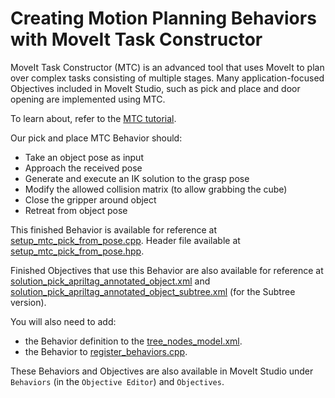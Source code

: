 # Creating Motion Planning Behaviors with MoveIt Task Constructor

MoveIt Task Constructor (MTC) is an advanced tool that uses MoveIt to plan over complex tasks consisting of multiple stages.
Many application-focused Objectives included in MoveIt Studio, such as pick and place and door opening are implemented using MTC.

To learn about, refer to the [MTC tutorial](https://moveit.picknik.ai/main/doc/tutorials/pick_and_place_with_moveit_task_constructor/pick_and_place_with_moveit_task_constructor.html).

Our pick and place MTC Behavior should:
  - Take an object pose as input
  - Approach the received pose
  - Generate and execute an IK solution to the grasp pose
  - Modify the allowed collision matrix (to allow grabbing the cube)
  - Close the gripper around object
  - Retreat from object pose

This finished Behavior is available for reference at [setup_mtc_pick_from_pose.cpp](../src/moveit_studio_training_behaviors/src/setup_mtc_pick_from_pose.cpp).
Header file available at [setup_mtc_pick_from_pose.hpp](../src/moveit_studio_training_behaviors/include/moveit_studio_training_behaviors/setup_mtc_pick_from_pose.hpp).

Finished Objectives that use this Behavior are also available for reference at [solution_pick_apriltag_annotated_object.xml](../src/ur_base_config/objectives/solution_pick_apriltag_annotated_object.xml) and [solution_pick_apriltag_annotated_object_subtree.xml](../src/ur_base_config/objectives/solution_pick_apriltag_annotated_object_subtree.xml) (for the Subtree version).

You will also need to add:
  - the Behavior definition to the [tree_nodes_model.xml](../src/moveit_studio_training_behaviors/config/tree_nodes_model.xml).
  - the Behavior to [register_behaviors.cpp](../src/moveit_studio_training_behaviors/src/register_behaviors.cpp).

These Behaviors and Objectives are also available in MoveIt Studio under `Behaviors` (in the `Objective Editor`) and `Objectives`.


